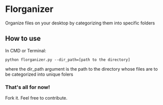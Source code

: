 # Florganizer
Organize files on your desktop by categorizing them into specific folders

## How to use
In CMD or Terminal:
```
python florganizer.py --dir_path=[path to the directory]
```
where the dir_path argument is the path to the directory whose files are to be categorized into unique folers

### That's all for now!
Fork it. Feel free to contribute.
